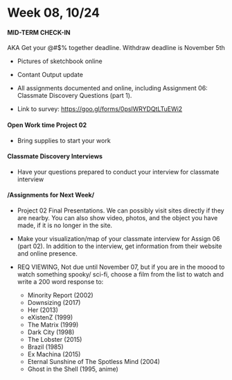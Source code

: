 # Week 08, 10/24

#### MID-TERM CHECK-IN

AKA Get your @#$% together deadline.
Withdraw deadline is November 5th 

* Pictures of sketchbook online
* Contant Output update
* All assignments documented and online, including Assignment 06: Classmate Discovery Questions (part 1). 

* Link to survey: https://goo.gl/forms/0pslWRYDQtLTuEWi2

#### Open Work time Project 02

* Bring supplies to start your work 

#### Classmate Discovery Interviews

* Have your questions prepared to conduct your interview for classmate interview  




#### /Assignments for Next Week/

* Project 02 Final Presentations. We can possibly visit sites directly if they are nearby. You can also show video, photos, and the object you have made, if it is no longer in the site.   

* Make your visualization/map of your classmate interview for Assign 06 (part 02). In addition to the interview, get information from their website and online presence. 

* REQ VIEWING, Not due until November 07, but if you are in the moood to watch something spooky/ sci-fi, choose a film from the list to watch and write a 200 word response to: 
  * Minority	Report (2002)
  * Downsizing (2017)
  * Her (2013)
  * eXistenZ (1999)
  * The	Matrix (1999)
  * Dark	City (1998)
  * The Lobster	(2015)
  * Brazil (1985)
  * Ex	Machina (2015)
  * Eternal	Sunshine	of	The	Spotless	Mind	(2004)
  * Ghost	in	the	Shell	(1995,	anime)
